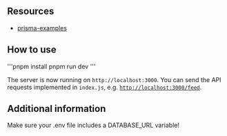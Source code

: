 ## Resources

- [prisma-examples](https://github.com/prisma/prisma-examples/tree/latest/javascript/rest-express)

## How to use

'''pnpm install
pnpm run dev
'''

The server is now running on `http://localhost:3000`. You can send the API requests implemented in `index.js`, e.g. [`http://localhost:3000/feed`](http://localhost:3000/feed).

## Additional information

Make sure your .env file includes a DATABASE_URL variable!

